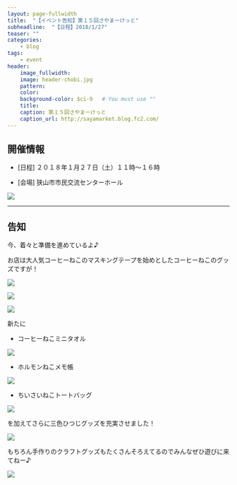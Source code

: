 ```yaml
---
layout: page-fullwidth
title:  "【イベント告知】第１５回さやまーけっと"
subheadline:  "【日程】2018/1/27"
teaser: ""
categories:
    - blog
tags:
    - event
header:
    image_fullwidth:
    image: header-chobi.jpg
    pattern:
    color:
    background-color: $ci-9   # You must use ""
    title:
    caption: 第１５回さやまーけっと
    caption_url: http://sayamarket.blog.fc2.com/
---
```


## 開催情報

* [日程] ２０１８年１月２７日（土）１１時～１６時

* [会場] 狭山市市民交流センターホール

![](https://blog-imgs-114.fc2.com/s/a/y/sayamarket/15-15.jpg)

---

## 告知

今、着々と準備を進めているよ♪


お店は大人気コーヒーねこのマスキングテープを始めとしたコーヒーねこのグッズですが！

![](https://lh3.googleusercontent.com/pw/ACtC-3fmdo3Dy0B-UDqHJ870ZFRuMrWmAeA8e-Z6YpkyexTLWPKU6nD5VEregDLazr_aRMQZbGIyKu1yUVvcw92uSo-dg6mi3zhZuxv6cBEA-GsCJ6moVmFIVHb5-v1UrQIM7mRAqo2LiBlvYkz607uYy9oS=w643-h321-no?authuser=2)

![](https://lh3.googleusercontent.com/pw/ACtC-3eZpgHT65RACscfFNxveYg7fiZ9o1tdiaKHRYui9v-tkO7BCXw1mgzBEfFU0C5_O0sGuKizbKJF6cFkkF5WIlPbFMkHVD4J9x2PeY_U4cHi_feDAPQzxjh5fGzibVjp0jiDxllvYC1dWxBUU7G866va=w643-h321-no?authuser=2)

![](https://lh3.googleusercontent.com/pw/ACtC-3fjU4Sh1Zs4bHPsHcfoKSRiEzmwlc3SxtDwkfNr4kOqU-VET9AnfTSZxg6K7XJFtC4dhk8382HQ_a3MI7gqeJ4ZHec8n0eEgeWxYj4FOzibwkdW4BeRl_fXVhHupXsDvAI5z7sEKx_j6Ruq1ohf1tqZ=w643-h321-no?authuser=2)

新たに

* コーヒーねこミニタオル

![](https://lh3.googleusercontent.com/pw/ACtC-3c7ZjaTCVUbmMmNDAd5bYgXmqXxtWYHDo5-xsab1uJoFPGf1CtLERYGkFNglEvows-GT1hDofZT4HMbyPJU5bW_lDMkLoKIXjPA7wcULYHRff8JYSFsOttf27mxOqE3lxMVrdDSf4XCuvhgQDd7NN7_=w643-h321-no?authuser=2)

* ホルモンねこメモ帳

![](https://lh3.googleusercontent.com/pw/ACtC-3cvM-miQC7s9EZtmIJWk1s3FkvhmADBfrDnEFV6nUJbOUj8yWMemVWHm30gJCY20U57X--PGknK85fidt62A5eBx0GO5El5HyK9_r24cx31SORxTUr721cSwFK1vB_dq5OujBHfly8VnjBSQ0N0YSjf=w643-h321-no?authuser=2)

* ちいさいねこトートバッグ

![](https://lh3.googleusercontent.com/pw/ACtC-3cmlK3QNHPnRCkoWKyBsjKMuysAnIwAqUiVQ90VKUIvJFpwWpjwj3cbPSRUVLE8dRFeq5wzQQmxdFHIIvnXjh_g9MiMJMbIyi7kgIqiyulVbiySkfAvRne-2bTP3m0rL8uqPk0-s4nfu7v5W_6ilOf3=w643-h321-no?authuser=2)

を加えてさらに三色ひつじグッズを充実させました！

![](https://lh3.googleusercontent.com/pw/ACtC-3fGdMjdO3DDbeSBsuGTH0U1HRy29Z1z9vseql5BhtvnXK_PyIQKdT3KgB9mFoaaMZCtluF843Whrt8uzBxq530q9VqbJqJs4JKxck7eN2Nl3ZeYiDAkri27-v5tYPy6Wid_sukk-UxQ4rArVIxuQQDa=w643-h428-no?authuser=2)

もちろん手作りのクラフトグッズもたくさんそろえてるのでみんなぜひ遊びに来てねー♪

![](https://lh3.googleusercontent.com/pw/ACtC-3edna99LhhZ-W-ZNODMAhurqOAW6ivEPHyyngxjKYY2xm8cR1pQJbQZMh4wGL43VAlOwuxTDIofv_WqalltEXITlV6Km_y_ow2SigfnLBpYn1qnl1Qg2rpNKR5b8uzXUiPBwFAYRYu7QJeVjGvArYGs=w477-h635-no?authuser=2)